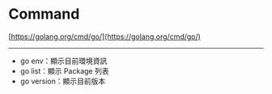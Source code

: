 # Command

[https://golang.org/cmd/go/](https://golang.org/cmd/go/)

---

* go env：顯示目前環境資訊
* go list：顯示 Package 列表
* go version：顯示目前版本



